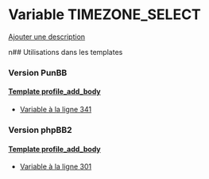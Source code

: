 # Variable TIMEZONE_SELECT
[Ajouter une description](https://fa-tvars.appspot.com/TIMEZONE_SELECT)

n## Utilisations dans les templates

### Version PunBB

#### [Template profile_add_body](punbb/profile_add_body.md)
* [Variable à la ligne 341](../punbb/profile_add_body.tpl#L341)

### Version phpBB2

#### [Template profile_add_body](subsilver/profile_add_body.md)
* [Variable à la ligne 301](../subsilver/profile_add_body.tpl#L301)